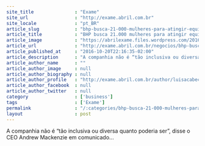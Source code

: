 ```yaml
---
site_title               : "Exame"
site_url                 : "http://exame.abril.com.br"
site_locale              : "pt_BR"
article_slug             : "bhp-busca-21-000-mulheres-para-atingir-equilibrio-entre-generos"
article_title            : "BHP busca 21.000 mulheres para atingir equilíbrio entre gêneros"
article_image            : "https://abrilexame.files.wordpress.com/2016/09/size_960_16_9_mulheres18.jpg?quality=70&strip=all&w=960"
article_url              : "http://exame.abril.com.br/negocios/bhp-busca-21-000-mulheres-para-atingir-equilibrio-entre-generos/"
article_published_at     : "2016-10-20T22:16:35-02:00"
article_description      : "A companhia não é “tão inclusiva ou diversa quanto poderia ser”, disse o CEO Andrew Mackenzie em comunicado..."
article_author_name      : ""
article_author_image     : null
article_author_biography : null
article_author_profile   : "http://exame.abril.com.br/author/luisacabeceiro/"
article_author_facebook  : null
article_author_twitter   : null
category                 : ['business']
tags                     : ['Exame']
permalink                : "/:categories/bhp-busca-21-000-mulheres-para-atingir-equilibrio-entre-generos/"
layout                   : post
---
```


A companhia não é “tão inclusiva ou diversa quanto poderia ser”, disse o CEO Andrew Mackenzie em comunicado...
